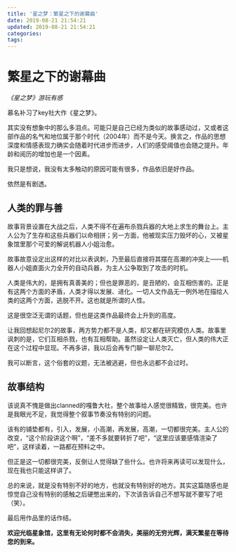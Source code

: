 ```yaml
---
title: '星之梦：繁星之下的谢幕曲'
date: 2019-08-21 21:54:21
updated: 2019-08-21 21:54:21
categories:
tags:
---
```


# 繁星之下的谢幕曲
*《星之梦》游玩有感*

慕名补习了key社大作《星之梦》。

其实没有想象中的那么多泪点。可能只是自己已经为类似的故事感动过，又或者这部作品的名气和地位属于那个时代（2004年）而不是今天。换言之，作品的思想深度和情感表现力确实会随着时代进步而进步，人们的感受阈值也会随之提升。年龄和阅历的增加也是一个因素。

我只是想说，我没有太多触动的原因可能有很多，作品依旧是好作品。

依然是有剧透。

## 人类的罪与善

故事背景设置在大战之后，人类不得不在遍布杀戮兵器的大地上求生的舞台上。主人公为了生存和这些兵器们以命相拼；另一方面，他被现实压力毁坏的心，又被星象馆里那个可爱的解说机器人小姐治愈。

<!--more-->
故事故意设定出这样的对比以表讽刺，乃至最后直接将其摆在高潮的冲突上——机器人小姐直面火力全开的自动兵器，为主人公争取到了攻击的时机。

人类是伟大的，是拥有真善美的；但也是罪恶的，是丑陋的，会互相伤害的。正是有这两个方面的矛盾，人类才得以发展、进化。一切人文作品无一例外地在描绘人类的这两个方面，逃脱不开。这也就是所谓的人性。

这是很空泛无谓的话题，但也是这类作品最终会上升到的高度。

让我回想起尼尔2的故事，两方势力都不是人类，却又都在研究模仿人类。故事里讽刺的是，它们互相杀戮，也有互相帮助。虽然设定让人类灭亡，但人类的伟大正在这个过程中显现。不再多讲，我以后会再专门聊一聊尼尔2。

我可以断言，这个俗套的议题，无法被逃避，但也永远都不会过时。

## 故事结构

该说真不愧是做出clanned的嘎鲁大社，整个故事给人感觉很精致，很完美。也许是我眼光不足，我觉得整个叙事节奏没有特别的问题。

该有的铺垫都有，引入，发展，小高潮，再发展，高潮，一切都很完美。主人公的改变，“这个阶段讲这个啊”，“差不多就要转折了吧”，“这里应该要感情渲染了吧”，这样读着，一路都在预料之中。

但正是这一切都很完美，反倒让人觉得缺了些什么。也许将来再读可以发现什么，现在我也只能这样讲了。

总的来说，就是没有特别不好的地方，也就没有特别好的地方。其实这篇随感也是惊觉自己没有特别的感触之后硬憋出来的，下次该告诉自己不想写就不要写了吧（笑）。

最后用作品里的话作结。

**欢迎光临星象馆，这里有无论何时都不会消失，美丽的无穷光辉，满天繁星在等待您的到来。**
